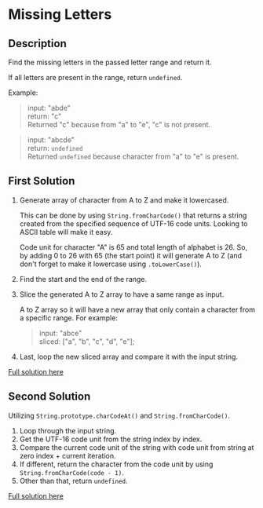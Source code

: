 # Missing Letters

## Description

Find the missing letters in the passed letter range and return it.

If all letters are present in the range, return `undefined`.

Example:

> input: "abde"<br />
> return: "c"<br />
> Returned "c" because from "a" to "e", "c" is not present.<br />

> input: "abcde"<br />
> return: `undefined`<br />
> Returned `undefined` because character from "a" to "e" is present.<br />

## First Solution

1. Generate array of character from A to Z and make it lowercased.<br />

   This can be done by using `String.fromCharCode()` that returns a string
   created from the specified sequence of UTF-16 code units. Looking to
   ASCII table will make it easy.

   Code unit for character "A" is 65 and total length of alphabet is 26. So,
   by adding 0 to 26 with 65 (the start point) it will generate A to Z (and don't
   forget to make it lowercase using `.toLowerCase()`).

2. Find the start and the end of the range.<br />
3. Slice the generated A to Z array to have a same range as input. <br />

   A to Z array so it will have a new array that only contain a character from
   a specific range. For example:

   > input: "abce"<br />
   > sliced: ["a", "b", "c", "d", "e"];

4. Last, loop the new sliced array and compare it with the input string.

[Full solution here](./main.js)

## Second Solution

Utilizing `String.prototype.charCodeAt()` and `String.fromCharCode()`.

1. Loop through the input string.
2. Get the UTF-16 code unit from the string index by index.
3. Compare the current code unit of the string with code unit
   from string at zero index + current iteration.
4. If different, return the character from the code unit by
   using `String.fromCharCode(code - 1)`.
5. Other than that, return `undefined`.

[Full solution here](./main.js)
